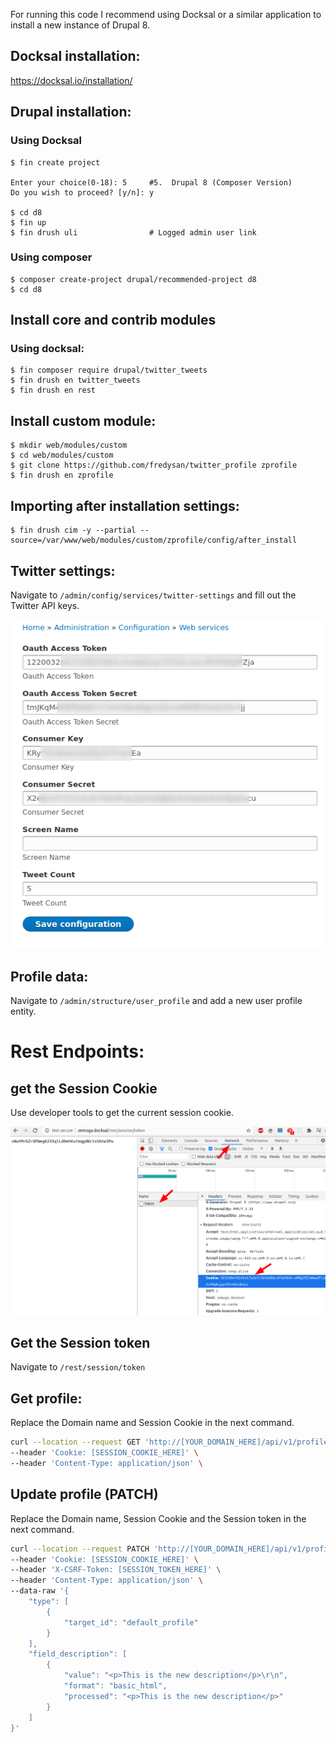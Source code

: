 For running this code I recommend using Docksal or a similar application to install a new instance of Drupal 8.

## Docksal installation:

https://docksal.io/installation/

## Drupal installation:

### Using Docksal

```
$ fin create project

Enter your choice(0-18): 5     #5.  Drupal 8 (Composer Version)
Do you wish to proceed? [y/n]: y

$ cd d8
$ fin up
$ fin drush uli                # Logged admin user link
```

### Using composer

```
$ composer create-project drupal/recommended-project d8
$ cd d8
```

## Install core and contrib modules

### Using docksal:

```
$ fin composer require drupal/twitter_tweets
$ fin drush en twitter_tweets
$ fin drush en rest
```

## Install custom module:

```
$ mkdir web/modules/custom
$ cd web/modules/custom
$ git clone https://github.com/fredysan/twitter_profile zprofile
$ fin drush en zprofile
```

## Importing after installation settings:

```
$ fin drush cim -y --partial --source=/var/www/web/modules/custom/zprofile/config/after_install
```

## Twitter settings:

Navigate to `/admin/config/services/twitter-settings` and fill out the Twitter API keys.

<p align="center">
  <img src="images/twitter.png" >
</p>

## Profile data:

Navigate to `/admin/structure/user_profile` and add a new user profile entity.

# Rest Endpoints:

## get the Session Cookie

Use developer tools to get the current session cookie.

<p align="center">
  <img src="images/session-cookie.png" >
</p>

## Get the Session token

Navigate to `/rest/session/token`

## Get profile:

Replace the Domain name and Session Cookie in the next command.

```bash
curl --location --request GET 'http://[YOUR_DOMAIN_HERE]/api/v1/profiles/1?_format=json' \
--header 'Cookie: [SESSION_COOKIE_HERE]' \
--header 'Content-Type: application/json' \
```

## Update profile (PATCH)

Replace the Domain name, Session Cookie and the Session token in the next command.

```bash
curl --location --request PATCH 'http://[YOUR_DOMAIN_HERE]/api/v1/profiles/1?_format=json' \
--header 'Cookie: [SESSION_COOKIE_HERE]' \
--header 'X-CSRF-Token: [SESSION_TOKEN_HERE]' \
--header 'Content-Type: application/json' \
--data-raw '{
    "type": [
        {
            "target_id": "default_profile"
        }
    ],
    "field_description": [
        {
            "value": "<p>This is the new description</p>\r\n",
            "format": "basic_html",
            "processed": "<p>This is the new description</p>"
        }
    ]
}'
```
